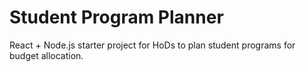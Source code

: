 # Student Program Planner

React + Node.js starter project for HoDs to plan student programs for budget allocation.